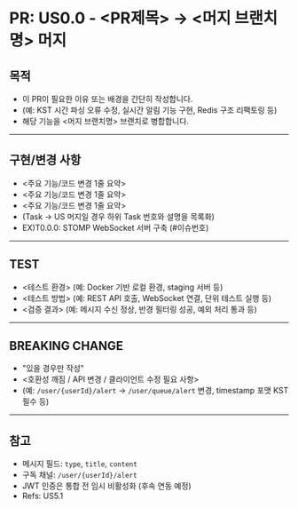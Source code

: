 # PR: US0.0 - <PR제목> → <머지 브랜치명> 머지

## 목적

- 이 PR이 필요한 이유 또는 배경을 간단히 작성합니다.
- (예: KST 시간 파싱 오류 수정, 실시간 알림 기능 구현, Redis 구조 리팩토링 등)
- 해당 기능을 <머지 브랜치명> 브랜치로 병합합니다.

---

## 구현/변경 사항

- <주요 기능/코드 변경 1줄 요약>
- <주요 기능/코드 변경 1줄 요약>
- <주요 기능/코드 변경 1줄 요약>
- (Task → US 머지일 경우 하위 Task 번호와 설명을 목록화)
- EX)T0.0.0: STOMP WebSocket 서버 구축 (#이슈번호)

---

## TEST

- <테스트 환경> (예: Docker 기반 로컬 환경, staging 서버 등)
- <테스트 방법> (예: REST API 호출, WebSocket 연결, 단위 테스트 실행 등)
- <검증 결과> (예: 메시지 수신 정상, 반경 필터링 성공, 예외 처리 통과 등)

---

## BREAKING CHANGE

- "있을 경우만 작성"
- <호환성 깨짐 / API 변경 / 클라이언트 수정 필요 사항>
- (예: `/user/{userId}/alert` → `/user/queue/alert` 변경, timestamp 포맷 KST 필수 등)

---

## 참고

- 메시지 필드: `type`, `title`, `content`
- 구독 채널: `/user/{userId}/alert`
- JWT 인증은 통합 전 임시 비활성화 (후속 연동 예정)
- Refs: US5.1
